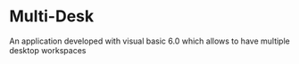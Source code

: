 # Multi-Desk
An application developed with visual basic 6.0 which allows to have multiple desktop workspaces
